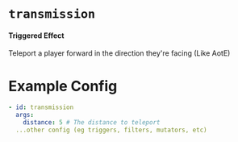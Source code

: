 # `transmission`
#### Triggered Effect

Teleport a player forward in the direction they're facing (Like AotE)

# Example Config
```yaml
- id: transmission
  args:
    distance: 5 # The distance to teleport
  ...other config (eg triggers, filters, mutators, etc)
```

